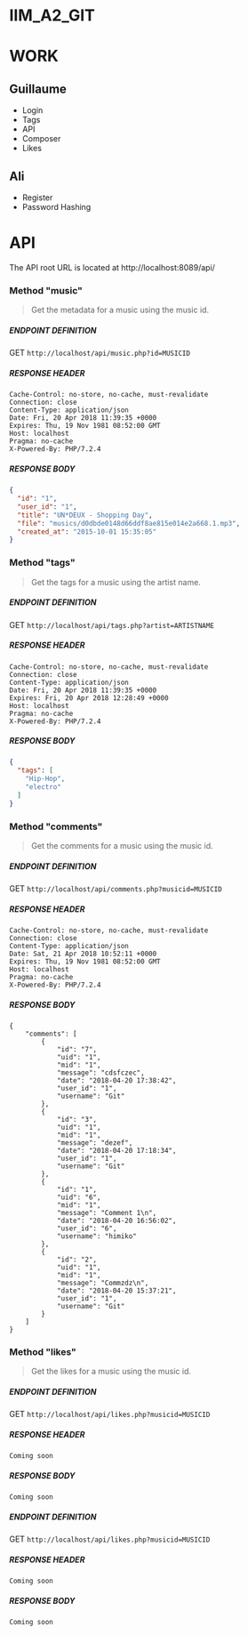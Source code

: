 # IIM_A2_GIT

# WORK

Guillaume
------
* Login
* Tags
* API
* Composer
* Likes

Ali
------
* Register
* Password Hashing

# API

The API root URL is located at http://localhost:8089/api/

### Method "music"
> Get the metadata for a music using the music id.

##### ENDPOINT DEFINITION
GET `http://localhost/api/music.php?id=MUSICID`

##### RESPONSE HEADER 

```
Cache-Control: no-store, no-cache, must-revalidate
Connection: close
Content-Type: application/json
Date: Fri, 20 Apr 2018 11:39:35 +0000
Expires: Thu, 19 Nov 1981 08:52:00 GMT
Host: localhost
Pragma: no-cache
X-Powered-By: PHP/7.2.4
```

##### RESPONSE BODY
```json
{
  "id": "1",
  "user_id": "1",
  "title": "UN*DEUX - Shopping Day",
  "file": "musics/d0dbde0148d66ddf8ae815e014e2a668.1.mp3",
  "created_at": "2015-10-01 15:35:05"
}
```

### Method "tags"
> Get the tags for a music using the artist name.

##### ENDPOINT DEFINITION
GET `http://localhost/api/tags.php?artist=ARTISTNAME`

##### RESPONSE HEADER 

```
Cache-Control: no-store, no-cache, must-revalidate
Connection: close
Content-Type: application/json
Date: Fri, 20 Apr 2018 11:39:35 +0000
Expires: Fri, 20 Apr 2018 12:28:49 +0000
Host: localhost
Pragma: no-cache
X-Powered-By: PHP/7.2.4
```

##### RESPONSE BODY
```json
{
  "tags": [
    "Hip-Hop",
    "electro"
  ]
}
```

### Method "comments"
> Get the comments for a music using the music id.

##### ENDPOINT DEFINITION
GET `http://localhost/api/comments.php?musicid=MUSICID`

##### RESPONSE HEADER 

```
Cache-Control: no-store, no-cache, must-revalidate
Connection: close
Content-Type: application/json
Date: Sat, 21 Apr 2018 10:52:11 +0000
Expires: Thu, 19 Nov 1981 08:52:00 GMT
Host: localhost
Pragma: no-cache
X-Powered-By: PHP/7.2.4
```

##### RESPONSE BODY
```
{
    "comments": [
        {
            "id": "7",
            "uid": "1",
            "mid": "1",
            "message": "cdsfczec",
            "date": "2018-04-20 17:38:42",
            "user_id": "1",
            "username": "Git"
        },
        {
            "id": "3",
            "uid": "1",
            "mid": "1",
            "message": "dezef",
            "date": "2018-04-20 17:18:34",
            "user_id": "1",
            "username": "Git"
        },
        {
            "id": "1",
            "uid": "6",
            "mid": "1",
            "message": "Comment 1\n",
            "date": "2018-04-20 16:56:02",
            "user_id": "6",
            "username": "himiko"
        },
        {
            "id": "2",
            "uid": "1",
            "mid": "1",
            "message": "Commzdz\n",
            "date": "2018-04-20 15:37:21",
            "user_id": "1",
            "username": "Git"
        }
    ]
}
```

### Method "likes"
> Get the likes for a music using the music id.

##### ENDPOINT DEFINITION
GET `http://localhost/api/likes.php?musicid=MUSICID`

##### RESPONSE HEADER 

```
Coming soon
```

##### RESPONSE BODY
```
Coming soon
```

##### ENDPOINT DEFINITION
GET `http://localhost/api/likes.php?musicid=MUSICID`

##### RESPONSE HEADER 

```
Coming soon
```

##### RESPONSE BODY
```
Coming soon
```